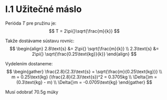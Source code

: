 # I.1 Užitečné máslo

Perióda $T$ pre pružinu je:
$$
T = 2\pi{}\sqrt{\frac{m}{k}}
$$

Takže dostávame sústavu rovníc:
$$
\begin{align}
2.8\text{s} &= 2\pi{} \sqrt{\frac{m}{k}} \\
2.3\text{s} &= 2\pi{} \sqrt{\frac{0.25\text{kg}}{k}}
\end{align}
$$

Vydelením dostaneme:
$$
\begin{gather}
\frac{2.8}{2.3}\text{s} = \sqrt{\frac{m}{0.25\text{kg}}} \\
m = 0.25\text{kg} (\frac{2.8}{2.3}\text{s})^2 = 0.3705kg \\
\Delta{}m = (0.3\text{kg} - m) \\
\Delta{}m = -0.0705\text{kg}
\end{gather}
$$

Musí odobrať $70.5\text{g}$ múky